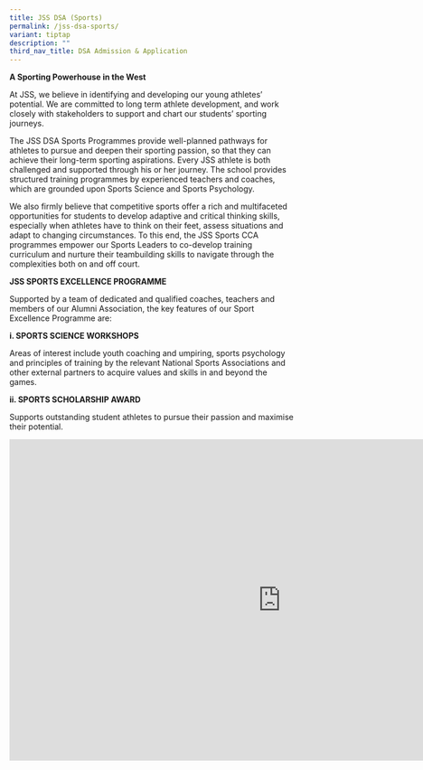 ```yaml
---
title: JSS DSA (Sports)
permalink: /jss-dsa-sports/
variant: tiptap
description: ""
third_nav_title: DSA Admission & Application
---
```

<p><strong>A Sporting Powerhouse in the West</strong>
</p>
<p>At JSS, we believe in identifying and developing our young athletes’ potential.
We are committed to long term athlete development, and work closely with
stakeholders to support and chart our students’ sporting journeys.</p>
<p>The JSS DSA Sports Programmes provide well-planned pathways for athletes
to pursue and deepen their sporting passion, so that they can achieve their
long-term sporting aspirations. Every JSS athlete is both challenged and
supported through his or her journey. The school provides structured training
programmes by experienced teachers and coaches, which are grounded upon
Sports Science and Sports Psychology.</p>
<p>We also firmly believe that competitive sports offer a rich and multifaceted
opportunities for students to develop adaptive and critical thinking skills,
especially when athletes have to think on their feet, assess situations
and adapt to changing circumstances. To this end, the JSS Sports CCA programmes
empower our Sports Leaders to co-develop training curriculum and nurture
their teambuilding skills to navigate through the complexities both on
and off court.</p>
<p><strong>JSS SPORTS EXCELLENCE PROGRAMME</strong>
</p>
<p>Supported by a team of dedicated and qualified coaches, teachers and members
of our Alumni Association, the key features of our Sport Excellence Programme
are:</p>
<p><strong>i. SPORTS SCIENCE WORKSHOPS</strong>
</p>
<p>Areas of interest include youth coaching and umpiring, sports psychology
and principles of training by the relevant National Sports Associations
and other external partners to acquire values and skills in and beyond
the games.</p>
<p><strong>ii. SPORTS SCHOLARSHIP AWARD</strong>
</p>
<p>Supports outstanding student athletes to pursue their passion and maximise
their potential.</p>
<div class="iframe-wrapper">
<iframe height="569" width="960" allowfullscreen="true" frameborder="0" src="https://docs.google.com/presentation/d/e/2PACX-1vRC7ON9fdt57ZhRmwp4smL0qsS8uYFl33IrJxrz-7HMy77M8G53jT-vQwHd-cIYtQ/embed?start=true&amp;loop=true&amp;delayms=3000"></iframe>
</div>
<p></p>